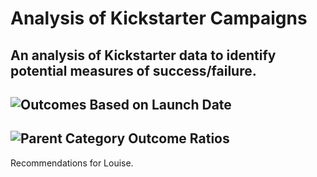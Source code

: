 # Analysis of Kickstarter Campaigns
An analysis of Kickstarter data to identify potential measures of success/failure.
---
![Outcomes Based on Launch Date](https://user-images.githubusercontent.com/103383489/170910152-f60d5716-b013-4520-8292-e46efac1e58d.png)
---
![Parent Category Outcome Ratios](https://user-images.githubusercontent.com/103383489/170910162-d4d360b3-aa41-42e5-aefc-ef848ddd4532.png)
---
Recommendations for Louise.
